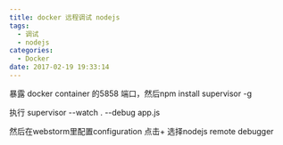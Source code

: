 ```yaml
---
title: docker 远程调试 nodejs
tags:
  - 调试
  - nodejs
categories:
  - Docker
date: 2017-02-19 19:33:14
---
```

暴露 docker container 的5858 端口，然后npm install supervisor -g

执行 supervisor --watch . --debug app.js

然后在webstorm里配置configuration 点击+ 选择nodejs remote debugger
